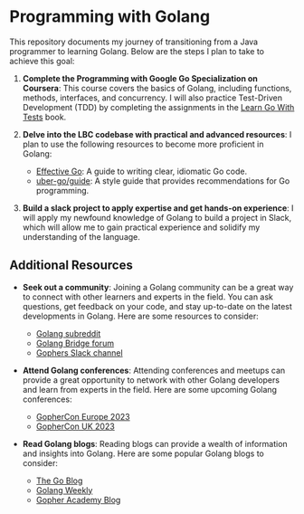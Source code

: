 # Programming with Golang

This repository documents my journey of transitioning from a Java programmer to learning Golang. Below are the steps I plan to take to achieve this goal:

1. **Complete the Programming with Google Go Specialization on Coursera**: This course covers the basics of Golang, including functions, methods, interfaces, and concurrency. I will also practice Test-Driven Development (TDD) by completing the assignments in the [Learn Go With Tests](https://quii.gitbook.io/learn-go-with-tests/) book.

2. **Delve into the LBC codebase with practical and advanced resources**: I plan to use the following resources to become more proficient in Golang:

   - [Effective Go](https://go.dev/doc/effective_go): A guide to writing clear, idiomatic Go code.
   - [uber-go/guide](https://github.com/uber-go/guide/blob/master/style.md): A style guide that provides recommendations for Go programming.
   
3. **Build a slack project to apply expertise and get hands-on experience**: I will apply my newfound knowledge of Golang to build a project in Slack, which will allow me to gain practical experience and solidify my understanding of the language.

## Additional Resources

- **Seek out a community**: Joining a Golang community can be a great way to connect with other learners and experts in the field. You can ask questions, get feedback on your code, and stay up-to-date on the latest developments in Golang. Here are some resources to consider:
   
   - [Golang subreddit](https://www.reddit.com/r/golang/)
   - [Golang Bridge forum](https://forum.golangbridge.org/)
   - [Gophers Slack channel](https://invite.slack.golangbridge.org/)

- **Attend Golang conferences**: Attending conferences and meetups can provide a great opportunity to network with other Golang developers and learn from experts in the field. Here are some upcoming Golang conferences:

   - [GopherCon Europe 2023](https://gophercon.org/europe2023/)
   - [GopherCon UK 2023](https://www.gophercon.co.uk/)

- **Read Golang blogs**: Reading blogs can provide a wealth of information and insights into Golang. Here are some popular Golang blogs to consider:

   - [The Go Blog](https://blog.golang.org/)
   - [Golang Weekly](https://golangweekly.com/)
   - [Gopher Academy Blog](https://blog.gopheracademy.com/)
